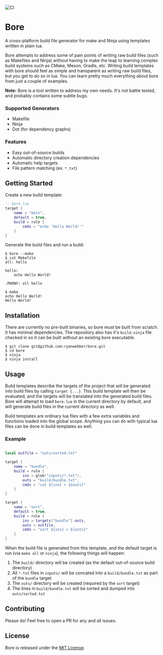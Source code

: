 ![CI](https://github.com/ryanwebber/bore/workflows/CI/badge.svg)
# Bore
A cross-platform build file generator for make and Ninja using templates written in plain lua.

Bore attempts to address some of pain points of writing raw build files (such as Makefiles and Ninja) without having to make the leap to learning complex build systems such as CMake, Meson, Gradle, etc. Writing build templates with bore should feel as simple and transparent as writing raw build files, but you get to do so in lua. You can learn pretty much everything about bore from just a couple of examples.

__Note:__ Bore is a tool written to address my own needs. It's not battle tested, and probably contains some subtle bugs.

### Supported Generators

 * Makefile
 * Ninja
 * Dot (for dependency graphs)


### Features

 * Easy out-of-source builds
 * Automatic directory creation dependencies
 * Automatic help targets
 * File pattern matching (ex. `*.txt`)


## Getting Started
Create a new build template:

```lua
-- bore.lua
target {
	name = "main",
	default = true,
	build = rule {
		cmds = "echo 'Hello World!'"
	}
}
```

Generate the build files and run a build:

```
$ bore --make
$ cat Makefile
all: hello

hello:
	echo Hello World!

.PHONY: all hello

$ make
echo Hello World!
Hello World!
```


## Installation
There are currently no pre-built binaries, so bore must be built from scratch. It has minimal dependencies. The repository also has it's `build.ninja` file checked in so it can be built without an existing bore executable.

```
$ git clone git@github.com:ryanwebber/bore.git
$ cd bore
$ ninja
$ ninja install
```


## Usage
Build templates describe the targets of the project that will be generated into build files by calling `target {...}`. This build template will then be evaluated, and the targets will be translated into the generated build files. Bore will attempt to load `bore.lua` in the current directory by default, and will generate build files in the current directory as well.

Build templates are ordinary lua files with a few extra variables and functions loaded into the global scope. Anything you can do with typical lua files can be done in build templates as well.


### Example
```lua

local outfile = "outs/sorted.txt"

target {
	name = "bundle",
	build = rule {
		ins = glob("inputs/*.txt"),
		outs = "build/bundle.txt",
		cmds = "cat ${ins} > ${outs}"
	}
}

target {
	name = "sort",
	default = true,
	build = rule {
		ins = targets["bundle"].outs,
		outs = outfile,
		cmds = "sort ${ins} > ${outs}"
	}
}
```

When the build file is generated from this template, and the default target is run (via `make all` or `ninja`), the following things will happen:
 
 1. The `build/` directory will be created (as the default out-of-source build directory)
 2. All `*.txt` files in `inputs/` will be concated into a `build/bundle.txt` as part of the `bundle` target
 3. The `outs/` directory will be created (required by the `sort` target)
 4. The lines in `build/bundle.txt` will be sorted and dumped into `outs/sorted.txt`

## Contributing
Please do! Feel free to open a PR for any and all issues.

## License
Bore is released under the [MIT License](https://opensource.org/licenses/MIT).

